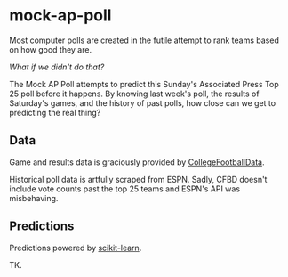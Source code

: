 # mock-ap-poll

Most computer polls are created in the futile attempt to rank teams based on how good they are.

_What if we didn't do that?_

The Mock AP Poll attempts to predict this Sunday's Associated Press Top 25 poll before it happens.
By knowing last week's poll, the results of Saturday's games, and the history of past polls, how close can we get to predicting the real thing?

## Data

Game and results data is graciously provided by [CollegeFootballData](https://collegefootballdata.com/).

Historical poll data is artfully scraped from ESPN.
Sadly, CFBD doesn't include vote counts past the top 25 teams
and ESPN's API was misbehaving.

## Predictions

Predictions powered by [scikit-learn](https://scikit-learn.org/stable/index.html).

TK.
